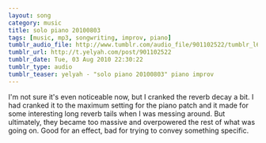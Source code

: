 ```yaml
---
layout: song
category: music
title: solo piano 20100803
tags: [music, mp3, songwriting, improv, piano]
tumblr_audio_file: http://www.tumblr.com/audio_file/901102522/tumblr_l6lz2mZ9RS1qzo4ep
tumblr_url: http://t.yelyah.com/post/901102522
tumblr_date: Tue, 03 Aug 2010 22:30:22
tumblr_type: audio
tumblr_teaser: yelyah - "solo piano 20100803" piano improv
---
```

I'm not sure it's even noticeable now, but I cranked the reverb decay a bit. I had cranked it to the maximum setting for the piano patch and it made for some interesting long reverb tails when I was messing around. But ultimately, they became too massive and overpowered the rest of what was going on. Good for an effect, bad for trying to convey something specific.
